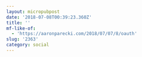 ```yaml
---
layout: micropubpost
date: '2018-07-08T00:39:23.360Z'
title: ''
mf-like-of:
  - 'https://aaronparecki.com/2018/07/07/8/oauth'
slug: '2363'
category: social
---
```

